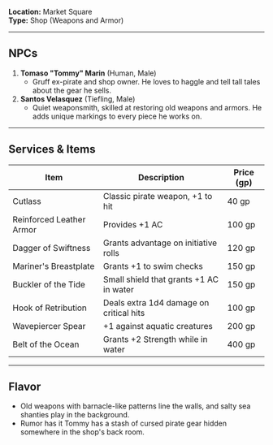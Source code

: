**Location:** Market Square  
**Type:** Shop (Weapons and Armor)

---

## NPCs

1. **Tomaso "Tommy" Marin** (Human, Male)
    - Gruff ex-pirate and shop owner. He loves to haggle and tell tall tales about the gear he sells.
2. **Santos Velasquez** (Tiefling, Male)
    - Quiet weaponsmith, skilled at restoring old weapons and armors. He adds unique markings to every piece he works on.

---

## Services & Items

| Item                     | Description                             | Price (gp) |
| ------------------------ | --------------------------------------- | ---------- |
| Cutlass                  | Classic pirate weapon, +1 to hit        | 40 gp      |
| Reinforced Leather Armor | Provides +1 AC                          | 100 gp     |
| Dagger of Swiftness      | Grants advantage on initiative rolls    | 120 gp     |
| Mariner's Breastplate    | Grants +1 to swim checks                | 150 gp     |
| Buckler of the Tide      | Small shield that grants +1 AC in water | 150 gp     |
| Hook of Retribution      | Deals extra 1d4 damage on critical hits | 100 gp     |
| Wavepiercer Spear        | +1 against aquatic creatures            | 200 gp     |
| Belt of the Ocean        | Grants +2 Strength while in water       | 400 gp     |

---

## Flavor

- Old weapons with barnacle-like patterns line the walls, and salty sea shanties play in the background.
- Rumor has it Tommy has a stash of cursed pirate gear hidden somewhere in the shop's back room.